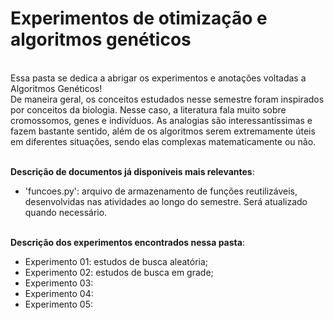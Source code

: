 # Experimentos de otimização e algoritmos genéticos

<br> Essa pasta se dedica a abrigar os experimentos e anotações voltadas a Algoritmos Genéticos!
<br> De maneira geral, os conceitos estudados nesse semestre foram inspirados por conceitos da biologia. Nesse caso, a literatura fala muito sobre cromossomos, genes e indivíduos. As analogias são interessantíssimas e fazem bastante sentido, além de os algoritmos serem extremamente úteis em diferentes situações, sendo elas complexas matematicamente ou não.

<br>**Descrição de documentos já disponíveis mais relevantes**:
- 'funcoes.py': arquivo de armazenamento de funções reutilizáveis, desenvolvidas nas atividades ao longo do semestre. Será atualizado quando necessário.

<br>**Descrição dos experimentos encontrados nessa pasta**:
- Experimento 01: estudos de busca aleatória;
- Experimento 02: estudos de busca em grade;
- Experimento 03:
- Experimento 04:
- Experimento 05:
